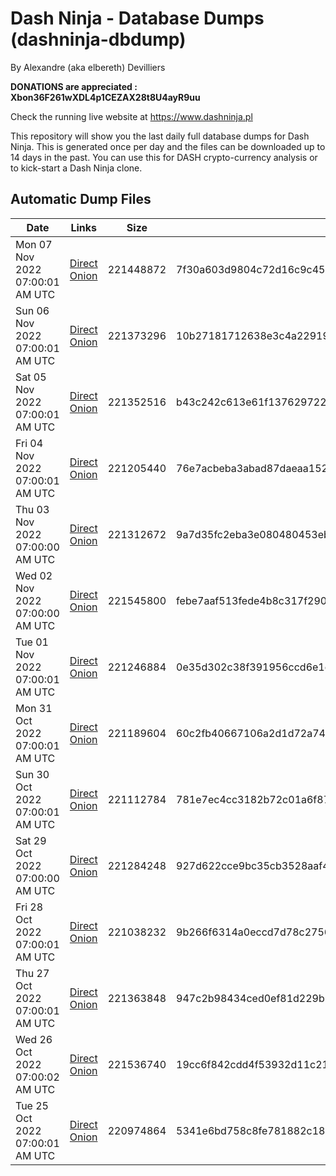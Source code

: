 # Dash Ninja - Database Dumps (dashninja-dbdump)
By Alexandre (aka elbereth) Devilliers

**DONATIONS are appreciated : Xbon36F261wXDL4p1CEZAX28t8U4ayR9uu**

Check the running live website at https://www.dashninja.pl

This repository will show you the last daily full database dumps for Dash Ninja. This is generated once per day and the files can be downloaded up to 14 days in the past.
You can use this for DASH crypto-currency analysis or to kick-start a Dash Ninja clone.


## Automatic Dump Files
| Date | Links | Size | SHA256 |
|--|--|--|--|
| Mon 07 Nov 2022 07:00:01 AM UTC | [Direct](https://oshi.at/ezoo) [Onion](http://5ety7tpkim5me6eszuwcje7bmy25pbtrjtue7zkqqgziljwqy3rrikqd.onion/ezoo) | 221448872 | 7f30a603d9804c72d16c9c45a103166255e0ffefb33819f8c30deea315d1aa1c | 
| Sun 06 Nov 2022 07:00:01 AM UTC | [Direct](https://oshi.at/eAqh) [Onion](http://5ety7tpkim5me6eszuwcje7bmy25pbtrjtue7zkqqgziljwqy3rrikqd.onion/eAqh) | 221373296 | 10b27181712638e3c4a22919d1793949f64a6e38ff424c5a01dc080be66ec505 | 
| Sat 05 Nov 2022 07:00:01 AM UTC | [Direct](https://oshi.at/aZdm) [Onion](http://5ety7tpkim5me6eszuwcje7bmy25pbtrjtue7zkqqgziljwqy3rrikqd.onion/aZdm) | 221352516 | b43c242c613e61f137629722bdce2938168d73cb684ba97268250644475e9d51 | 
| Fri 04 Nov 2022 07:00:01 AM UTC | [Direct](https://oshi.at/Ftqy) [Onion](http://5ety7tpkim5me6eszuwcje7bmy25pbtrjtue7zkqqgziljwqy3rrikqd.onion/Ftqy) | 221205440 | 76e7acbeba3abad87daeaa152f6a31aeb7f89d4e9bba469e185a57621fb8336d | 
| Thu 03 Nov 2022 07:00:00 AM UTC | [Direct](https://oshi.at/Gxdu) [Onion](http://5ety7tpkim5me6eszuwcje7bmy25pbtrjtue7zkqqgziljwqy3rrikqd.onion/Gxdu) | 221312672 | 9a7d35fc2eba3e080480453eb60639ae7b170d71b7414fa13e6048f57fbfe3ec | 
| Wed 02 Nov 2022 07:00:00 AM UTC | [Direct](https://oshi.at/aWeV) [Onion](http://5ety7tpkim5me6eszuwcje7bmy25pbtrjtue7zkqqgziljwqy3rrikqd.onion/aWeV) | 221545800 | febe7aaf513fede4b8c317f2900c2e789a51b621a54b665c04de9bc11066aaa5 | 
| Tue 01 Nov 2022 07:00:01 AM UTC | [Direct](https://oshi.at/pyXc) [Onion](http://5ety7tpkim5me6eszuwcje7bmy25pbtrjtue7zkqqgziljwqy3rrikqd.onion/pyXc) | 221246884 | 0e35d302c38f391956ccd6e1c8e6dd1b6d055fa9a416461f0fbb37373c720856 | 
| Mon 31 Oct 2022 07:00:01 AM UTC | [Direct](https://oshi.at/gDeM) [Onion](http://5ety7tpkim5me6eszuwcje7bmy25pbtrjtue7zkqqgziljwqy3rrikqd.onion/gDeM) | 221189604 | 60c2fb40667106a2d1d72a749d1f54f24c141aac5999f77a472c019242cac467 | 
| Sun 30 Oct 2022 07:00:01 AM UTC | [Direct](https://oshi.at/udzP) [Onion](http://5ety7tpkim5me6eszuwcje7bmy25pbtrjtue7zkqqgziljwqy3rrikqd.onion/udzP) | 221112784 | 781e7ec4cc3182b72c01a6f873ce720a5a194a626cef2f8fbfdd5be09e48fcbf | 
| Sat 29 Oct 2022 07:00:00 AM UTC | [Direct](https://oshi.at/hRca) [Onion](http://5ety7tpkim5me6eszuwcje7bmy25pbtrjtue7zkqqgziljwqy3rrikqd.onion/hRca) | 221284248 | 927d622cce9bc35cb3528aaf42111ebbe4432bee538d49a5863d8a5cba04bbd5 | 
| Fri 28 Oct 2022 07:00:01 AM UTC | [Direct](https://oshi.at/LQjG) [Onion](http://5ety7tpkim5me6eszuwcje7bmy25pbtrjtue7zkqqgziljwqy3rrikqd.onion/LQjG) | 221038232 | 9b266f6314a0eccd7d78c2756d26157250fcf76edc686609ddec3f60e1960c65 | 
| Thu 27 Oct 2022 07:00:01 AM UTC | [Direct](https://oshi.at/KZdK) [Onion](http://5ety7tpkim5me6eszuwcje7bmy25pbtrjtue7zkqqgziljwqy3rrikqd.onion/KZdK) | 221363848 | 947c2b98434ced0ef81d229b9837240b70254925fb0748ea4922c511610ed6ef | 
| Wed 26 Oct 2022 07:00:02 AM UTC | [Direct](https://oshi.at/cCBN) [Onion](http://5ety7tpkim5me6eszuwcje7bmy25pbtrjtue7zkqqgziljwqy3rrikqd.onion/cCBN) | 221536740 | 19cc6f842cdd4f53932d11c21abe1cf123f9847fcc9776b2094dac2fb3ffb78d | 
| Tue 25 Oct 2022 07:00:01 AM UTC | [Direct](https://oshi.at/XeaJ) [Onion](http://5ety7tpkim5me6eszuwcje7bmy25pbtrjtue7zkqqgziljwqy3rrikqd.onion/XeaJ) | 220974864 | 5341e6bd758c8fe781882c18303b22062eeaf7184f3efe348a1f9df54e57ab45 | 

